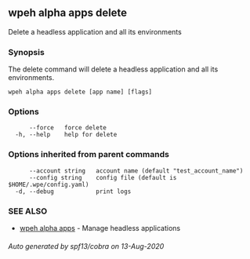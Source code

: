 ## wpeh alpha apps delete

Delete a headless application and all its environments

### Synopsis

The delete command will delete a headless application and all its environments.

```
wpeh alpha apps delete [app name] [flags]
```

### Options

```
      --force   force delete
  -h, --help    help for delete
```

### Options inherited from parent commands

```
      --account string   account name (default "test_account_name")
      --config string    config file (default is $HOME/.wpe/config.yaml)
  -d, --debug            print logs
```

### SEE ALSO

* [wpeh alpha apps](wpeh_alpha_apps.md)	 - Manage headless applications

###### Auto generated by spf13/cobra on 13-Aug-2020
